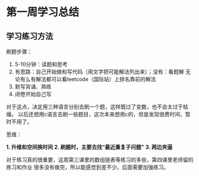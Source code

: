 # 第一周学习总结

## 学习练习方法

刷题步骤：

1. 5-10分钟：读题和思考
2. 有思路：自己开始做和写代码（用文字把可能解法列出来）；没有：看题解
   无论有么有解法都可以看leetcode（国际站）上排名靠前的解法
3. 默写背诵、熟练
4. 闭卷开始自己写

对于这点，决定用三种语言分别去刷一个题，这样既过了变数，也不会太过于枯燥。
以后还想用c语言去刷一些题目，这次本来想用c的，但是发现很费时间，暂时不用了。

思维：

**1. 升维和空间换时间**
**2. 刷题时，主要去找“最近重复子问题”**
**3. 两边夹逼**

对于练习真的很重要，这周第三课里的数组链表等练习的多些，第四课里老师留的练习和作业
很多没有做完，所以能感觉到差不少。后面需要加强练习。
